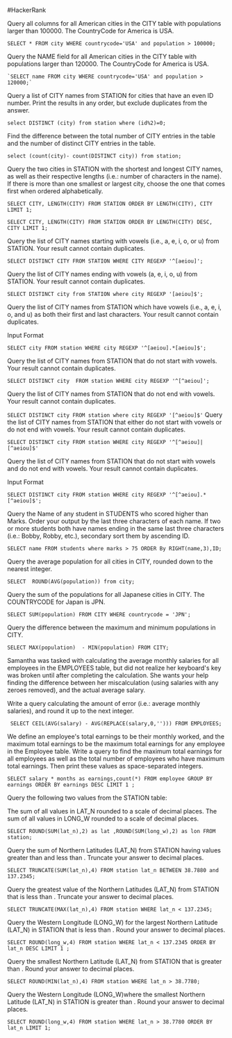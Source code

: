 #HackerRank

Query all columns for all American cities in the CITY table with populations larger than 100000. The CountryCode for America is USA.

`SELECT * FROM city WHERE countrycode='USA' and population > 100000;`

Query the NAME field for all American cities in the CITY table with populations larger than 120000. The CountryCode for America is USA.
    
    `SELECT name FROM city WHERE countrycode='USA' and population > 120000;`
    
Query a list of CITY names from STATION for cities that have an even ID number. Print the results in any order, but exclude duplicates from the answer.

`select DISTINCT (city) from station where (id%2)=0;`

Find the difference between the total number of CITY entries in the table and the number of distinct CITY entries in the table.

`select (count(city)- count(DISTINCT city)) from station;`

Query the two cities in STATION with the shortest and longest CITY names, as well as their respective lengths (i.e.: number of characters in the name). If there is more than one smallest or largest city, choose the one that comes first when ordered alphabetically.

`SELECT CITY, LENGTH(CITY) FROM STATION
ORDER BY LENGTH(CITY), CITY
LIMIT 1;`

`SELECT CITY, LENGTH(CITY) FROM STATION
ORDER BY LENGTH(CITY) DESC, CITY
LIMIT 1;`


Query the list of CITY names starting with vowels (i.e., a, e, i, o, or u) from STATION. Your result cannot contain duplicates.

`SELECT DISTINCT CITY FROM STATION
WHERE CITY REGEXP '^[aeiou]';`

Query the list of CITY names ending with vowels (a, e, i, o, u) from STATION. Your result cannot contain duplicates.

`SELECT DISTINCT city from STATION where city REGEXP '[aeiou]$';`

Query the list of CITY names from STATION which have vowels (i.e., a, e, i, o, and u) as both their first and last characters. Your result cannot contain duplicates.

Input Format

`SELECT city FROM station WHERE city REGEXP '^[aeiou].*[aeiou]$';`

Query the list of CITY names from STATION that do not start with vowels. Your result cannot contain duplicates.

`SELECT DISTINCT city  FROM station WHERE city REGEXP '^[^aeiou]';`

Query the list of CITY names from STATION that do not end with vowels. Your result cannot contain duplicates.

`SELECT DISTINCT city FROM station where city REGEXP '[^aeiou]$'`
Query the list of CITY names from STATION that either do not start with vowels or do not end with vowels. Your result cannot contain duplicates.

`SELECT DISTINCT city FROM station WHERE city REGEXP '^[^aeiou]|[^aeiou]$'`

Query the list of CITY names from STATION that do not start with vowels and do not end with vowels. Your result cannot contain duplicates.

Input Format

`SELECT DISTINCT city FROM station WHERE city REGEXP '^[^aeiou].*[^aeiou]$';`

Query the Name of any student in STUDENTS who scored higher than  Marks. Order your output by the last three characters of each name. If two or more students both have names ending in the same last three characters (i.e.: Bobby, Robby, etc.), secondary sort them by ascending ID.

`SELECT name FROM students where marks > 75 ORDER By RIGHT(name,3),ID;`

Query the average population for all cities in CITY, rounded down to the nearest integer.

`SELECT  ROUND(AVG(population)) from city;`

Query the sum of the populations for all Japanese cities in CITY. The COUNTRYCODE for Japan is JPN.

`SELECT SUM(population) FROM CITY WHERE countrycode = 'JPN';`

Query the difference between the maximum and minimum populations in CITY.

 `SELECT MAX(population)  - MIN(population) FROM CITY;`
 
 Samantha was tasked with calculating the average monthly salaries for all employees in the EMPLOYEES table, but did not realize her keyboard's  key was broken until after completing the calculation. She wants your help finding the difference between her miscalculation (using salaries with any zeroes removed), and the actual average salary.
 
 Write a query calculating the amount of error (i.e.:  average monthly salaries), and round it up to the next integer.
 
` SELECT CEIL(AVG(salary) - AVG(REPLACE(salary,0,''))) FROM EMPLOYEES;`

We define an employee's total earnings to be their monthly  worked, and the maximum total earnings to be the maximum total earnings for any employee in the Employee table. Write a query to find the maximum total earnings for all employees as well as the total number of employees who have maximum total earnings. Then print these values as  space-separated integers.

`SELECT salary * months as earnings,count(*) FROM employee GROUP BY earnings ORDER BY earnings DESC LIMIT 1 ;`

Query the following two values from the STATION table:

The sum of all values in LAT_N rounded to a scale of  decimal places.
The sum of all values in LONG_W rounded to a scale of  decimal places.

`SELECT ROUND(SUM(lat_n),2) as lat ,ROUND(SUM(long_w),2) as lon FROM station;`


Query the sum of Northern Latitudes (LAT_N) from STATION having values greater than  and less than . Truncate your answer to  decimal places.

`SELECT TRUNCATE(SUM(lat_n),4) FROM station lat_n BETWEEN 38.7880 and 137.2345;`

Query the greatest value of the Northern Latitudes (LAT_N) from STATION that is less than . Truncate your answer to  decimal places.

`SELECT TRUNCATE(MAX(lat_n),4) FROM station WHERE lat_n < 137.2345;`

Query the Western Longitude (LONG_W) for the largest Northern Latitude (LAT_N) in STATION that is less than . Round your answer to  decimal places.

`SELECT ROUND(long_w,4) FROM station WHERE lat_n < 137.2345 ORDER BY lat_n DESC LIMIT 1 ;`


Query the smallest Northern Latitude (LAT_N) from STATION that is greater than . Round your answer to  decimal places.


`SELECT ROUND(MIN(lat_n),4) FROM station WHERE lat_n > 38.7780;`

Query the Western Longitude (LONG_W)where the smallest Northern Latitude (LAT_N) in STATION is greater than . Round your answer to  decimal places.

`SELECT ROUND(long_w,4) FROM station WHERE lat_n > 38.7780 ORDER BY lat_n LIMIT 1;`
